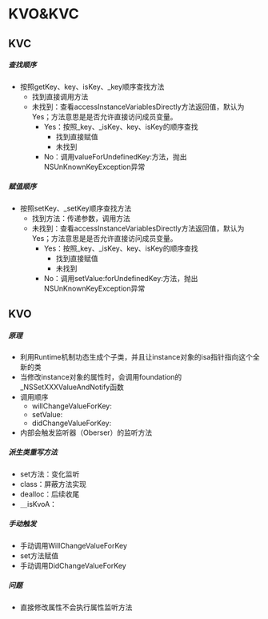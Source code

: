 # KVO&KVC

## KVC

##### 查找顺序

- 按照getKey、key、isKey、_key顺序查找方法
  - 找到直接调用方法
  - 未找到：查看accessInstanceVariablesDirectly方法返回值，默认为Yes；方法意思是是否允许直接访问成员变量。
    - Yes：按照_key、_isKey、key、isKey的顺序查找
      - 找到直接赋值
      - 未找到
    - No：调用valueForUndefinedKey:方法，抛出NSUnKnownKeyException异常

##### 赋值顺序

- 按照setKey、_setKey顺序查找方法
  - 找到方法：传递参数，调用方法
  - 未找到：查看accessInstanceVariablesDirectly方法返回值，默认为Yes；方法意思是是否允许直接访问成员变量。
    - Yes：按照_key、_isKey、key、isKey的顺序查找
      - 找到直接赋值
      - 未找到
    - No：调用setValue:forUndefinedKey:方法，抛出NSUnKnownKeyException异常

## KVO

##### 原理

- 利用Runtime机制功态生成个子类，并且让instance对象的isa指针指向这个全新的类
- 当修改instance对象的属性时，会调用foundation的_NSSetXXXValueAndNotify函数
- 调用顺序
  - willChangeValueForKey:
  - setValue:
  - didChangeValueForKey:
- 内部会触发监听器（Oberser）的监听方法

##### 派生类重写方法

- set方法：变化监听
- class：屏蔽方法实现
- dealloc：后续收尾
- ＿isKvoA：

##### 手动触发

- 手动调用WillChangeValueForKey
- set方法赋值
- 手动调用DidChangeValueForKey

##### 问题

- 直接修改属性不会执行属性监听方法